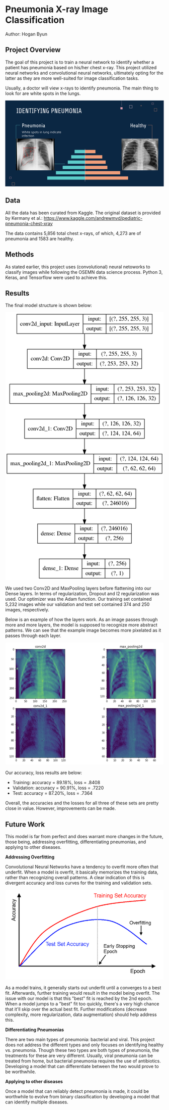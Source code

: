 # Pneumonia X-ray Image Classification

Author: Hogan Byun

## Project Overview

The goal of this project is to train a neural network to identify whether a patient has pneumonia based on his/her chest x-ray. This project utilized neural networks and convolutional neural networks, ultimately opting for the latter as they are more well-suited for image classification tasks.

Usually, a doctor will view x-rays to identify pneumonia. The main thing to look for are white spots in the lungs. 

![identifying.png](./Figures/identifying.png)

## Data

All the data has been curated from Kaggle. The original dataset is provided by Kermany et al.: https://www.kaggle.com/andrewmvd/pediatric-pneumonia-chest-xray

The data contains 5,856 total chest x-rays, of which, 4,273 are of pneumonia and 1583 are healthy. 

## Methods

As stated earlier, this project uses (convolutional) neural netoworks to classify images while following the OSEMN data science process. Python 3, Keras, and Tensorflow were used to achieve this.

## Results

The final model structure is shown below:

![model.png](./Figures/model.png)

We used two Conv2D and MaxPooling layers before flattening into our Dense layers. In terms of regularization, Dropout and l2 regularization was used. Our optimizer was the Adam function. Our training set contained 5,232 images while our validation and test set contained 374 and 250 images, respectively.

Below is an example of how the layers work. As an image passes through more and more layers, the model is supposed to recognize more abstract patterns. We can see that the example image becomes more pixelated as it passes through each layer.

![layers_example.png](./Figures/layers_example.png)

Our accuracy, loss results are below:
- Training: accuracy = 89.18%, loss = .8408
- Validation: accuracy = 90.91%, loss = .7220
- Test: accuracy = 87.20%, loss = .7364

Overall, the accuracies and the losses for all three of these sets are pretty close in value. However, improvements can be made.

## Future Work

This model is far from perfect and does warrant more changes in the future, those being, addressing overfitting, differentiating pneumonias, and applying to other diseases.

**Addressing Overfitting**

Convolutional Neural Networks have a tendency to overfit more often that underfit. When a model is overfit, it basically memorizes  the training data, rather than recognizing overall patterns. A clear indication of this is divergent accuracy and loss curves for the training and validation sets.

![fit_example.png](./Figures/fit_example.png)

As a model trains, it generally starts out underfit until a converges to a best fit. Afterwards, further training would result in the model being overfit. The issue with our model is that this "best" fit is reached by the 2nd epoch. When a model jumps to a "best" fit too quickly, there's a very high chance that it'll skip over the actual best fit. Further modifications (decrease complexity, more regularization, data augmentation) should help address this.

**Differentiating Pneumonias**

There are two main types of pneumonia: bacterial and viral. This project does not address the different types and only focuses on identifying healthy vs. pneumonia. Though these two types are both types of pneumonia, the treatments for these are very different. Usually, viral pneumonia can be treated from home, but bacterial pneumonia requires the use of antibiotics. Developing a model that can differentiate between the two would prove to be worthwhile.

**Applying to other diseases**

Once a model that can reliably detect pneumonia is made, it could be worthwhile to evolve from binary classification by developing a model that can identify multiple diseases.